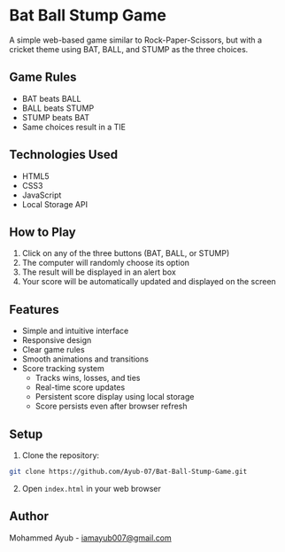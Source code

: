 # Bat Ball Stump Game

A simple web-based game similar to Rock-Paper-Scissors, but with a cricket theme using BAT, BALL, and STUMP as the three choices.

## Game Rules
- BAT beats BALL
- BALL beats STUMP
- STUMP beats BAT
- Same choices result in a TIE

## Technologies Used
- HTML5
- CSS3
- JavaScript
- Local Storage API

## How to Play
1. Click on any of the three buttons (BAT, BALL, or STUMP)
2. The computer will randomly choose its option
3. The result will be displayed in an alert box
4. Your score will be automatically updated and displayed on the screen

## Features
- Simple and intuitive interface
- Responsive design
- Clear game rules
- Smooth animations and transitions
- Score tracking system
  - Tracks wins, losses, and ties
  - Real-time score updates
  - Persistent score display using local storage
  - Score persists even after browser refresh

## Setup
1. Clone the repository:
```bash
git clone https://github.com/Ayub-07/Bat-Ball-Stump-Game.git
```

2. Open `index.html` in your web browser

## Author
Mohammed Ayub - iamayub007@gmail.com